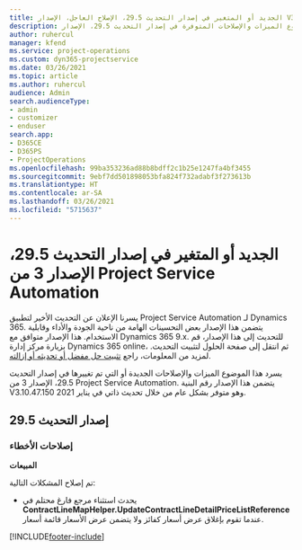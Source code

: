 ```yaml
---
title: الجديد أو المتغير في إصدار التحديث 29.5، الإصلاح العاجل، الإصدار V3 من Project Service Automation
description: يسرد هذا الموضوع الميزات والإصلاحات المتوفرة في إصدار التحديث 29.5، الإصدار V3 من Project Service Automation.
author: ruhercul
manager: kfend
ms.service: project-operations
ms.custom: dyn365-projectservice
ms.date: 03/26/2021
ms.topic: article
ms.author: ruhercul
audience: Admin
search.audienceType:
- admin
- customizer
- enduser
search.app:
- D365CE
- D365PS
- ProjectOperations
ms.openlocfilehash: 99ba353236ad88b8bdff2c1b25e1247fa4bf3455
ms.sourcegitcommit: 9ebf7dd501898053bfa824f732adabf3f273613b
ms.translationtype: HT
ms.contentlocale: ar-SA
ms.lasthandoff: 03/26/2021
ms.locfileid: "5715637"
---
```

# <a name="whats-new-or-changed-in-project-service-automation-update-release-295-v3"></a>الجديد أو المتغير في إصدار التحديث 29.5، الإصدار 3 من Project Service Automation

يسرنا الإعلان عن التحديث الأخير لتطبيق Project Service Automation لـ Dynamics 365. يتضمن هذا الإصدار بعض التحسينات الهامة من ناحية الجودة والأداء وقابلية الاستخدام. هذا الإصدار متوافق مع Dynamics 365 9.x. للتحديث إلى هذا الإصدار، قم بزيارة مركز إدارة Dynamics 365 online، ثم انتقل إلى صفحة الحلول لتثبيت التحديث. لمزيد من المعلومات، راجع [تثبيت حل مفضل أو تحديثه أو إزالته](https://docs.microsoft.com/power-platform/admin/install-remove-preferred-solution).

يسرد هذا الموضوع الميزات والإصلاحات الجديدة أو التي تم تغييرها في إصدار التحديث 29.5، الإصدار 3 من Project Service Automation‬. يتضمن هذا الإصدار رقم البنية V3.10.47.150 وهو متوفر بشكل عام من خلال تحديث ذاتي في يناير 2021.

## <a name="update-release-295"></a>إصدار التحديث 29.5

### <a name="bug-fixes"></a>إصلاحات الأخطاء


**‏المبيعات**

تم إصلاح المشكلات التالية:

- يحدث استثناء مرجع فارغ محتلم في **ContractLineMapHelper.UpdateContractLineDetailPriceListReference** عندما تقوم بإغلاق عرض أسعار كفائز ولا يتضمن عرض الأسعار قائمة أسعار.


[!INCLUDE[footer-include](../includes/footer-banner.md)]
